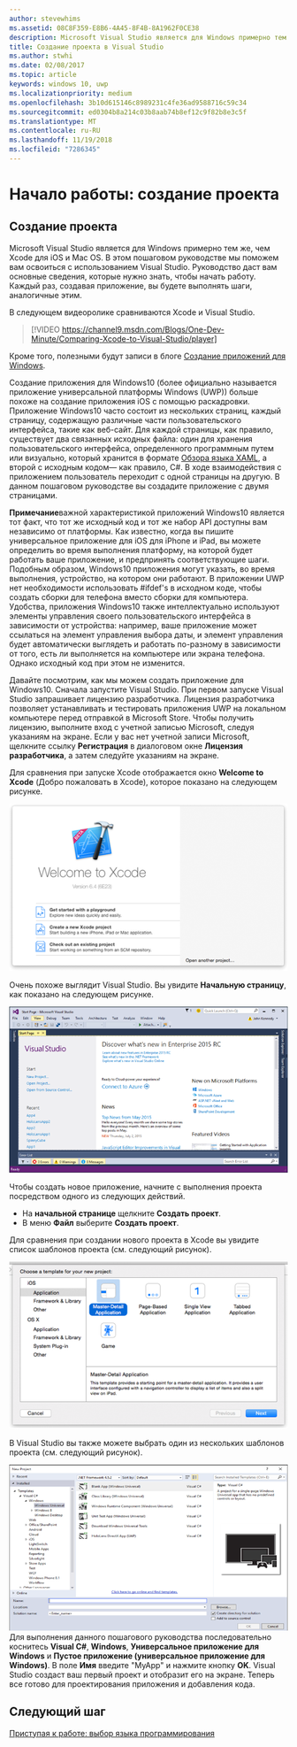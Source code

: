 ```yaml
---
author: stevewhims
ms.assetid: 08C8F359-E8B6-4A45-8F4B-8A1962F0CE38
description: Microsoft Visual Studio является для Windows примерно тем же, чем Xcode для iOS и Mac OS. В этом пошаговом руководстве мы поможем вам освоиться с использованием Visual Studio.
title: Создание проекта в Visual Studio
ms.author: stwhi
ms.date: 02/08/2017
ms.topic: article
keywords: windows 10, uwp
ms.localizationpriority: medium
ms.openlocfilehash: 3b10d615146c8989231c4fe36ad9588716c59c34
ms.sourcegitcommit: ed0304b8a214c03b8aab74b8ef12c9f82b8e3c5f
ms.translationtype: MT
ms.contentlocale: ru-RU
ms.lasthandoff: 11/19/2018
ms.locfileid: "7286345"
---
```

# <a name="getting-started-creating-a-project"></a>Начало работы: создание проекта

## <a name="creating-a-project"></a>Создание проекта

Microsoft Visual Studio является для Windows примерно тем же, чем Xcode для iOS и Mac OS. В этом пошаговом руководстве мы поможем вам освоиться с использованием Visual Studio. Руководство даст вам основные сведения, которые нужно знать, чтобы начать работу. Каждый раз, создавая приложение, вы будете выполнять шаги, аналогичные этим.

В следующем видеоролике сравниваются Xcode и Visual Studio.

> [!VIDEO https://channel9.msdn.com/Blogs/One-Dev-Minute/Comparing-Xcode-to-Visual-Studio/player]

Кроме того, полезными будут записи в блоге [Создание приложений для Windows](https://blogs.windows.com/buildingapps/2016/01/27/visual-studio-walkthrough-for-ios-developers/).

Создание приложения для Windows10 (более официально называется приложение универсальной платформы Windows (UWP)) больше похоже на создание приложения iOS с помощью раскадровки. Приложение Windows10 часто состоит из нескольких страниц, каждый страницу, содержащую различные части пользовательского интерфейса, такие как веб-сайт. Для каждой страницы, как правило, существует два связанных исходных файла: один для хранения пользовательского интерфейса, определенного программным путем или визуально, который хранится в формате [Обзора языка XAML](https://msdn.microsoft.com/library/windows/apps/mt185595), а второй с исходным кодом— как правило, C#. В ходе взаимодействия с приложением пользователь переходит с одной страницы на другую. В данном пошаговом руководстве вы создадите приложение с двумя страницами.

**Примечание**важной характеристикой приложений Windows10 является тот факт, что тот же исходный код и тот же набор API доступны вам независимо от платформы. Как известно, когда вы пишите универсальное приложение для iOS для iPhone и iPad, вы можете определить во время выполнения платформу, на которой будет работать ваше приложение, и предпринять соответствующие шаги. Подобным образом, Windows10 приложения могут указать, во время выполнения, устройство, на котором они работают. В приложении UWP нет необходимости использовать \#ifdef's в исходном коде, чтобы создать сборки для телефона вместо сборки для компьютера. Удобства, приложения Windows10 также интеллектуально используют элементы управления своего пользовательского интерфейса в зависимости от устройства: например, ваше приложение может ссылаться на элемент управления выбора даты, и элемент управления будет автоматически выглядеть и работать по-разному в зависимости от того, есть ли выполняется на компьютере или экрана телефона. Однако исходный код при этом не изменится.

Давайте посмотрим, как мы можем создать приложение для Windows10. Сначала запустите Visual Studio. При первом запуске Visual Studio запрашивает лицензию разработчика. Лицензия разработчика позволяет устанавливать и тестировать приложения UWP на локальном компьютере перед отправкой в Microsoft Store. Чтобы получить лицензию, выполните вход с учетной записью Microsoft, следуя указаниям на экране. Если у вас нет учетной записи Microsoft, щелкните ссылку **Регистрация** в диалоговом окне **Лицензия разработчика**, а затем следуйте указаниям на экране.

Для сравнения при запуске Xcode отображается окно **Welcome to Xcode** (Добро пожаловать в Xcode), которое показано на следующем рисунке.

![Окно приветствия Xcode](images/ios-to-uwp/ios-to-uwp-xcode-welcome.png)

Очень похоже выглядит Visual Studio. Вы увидите **Начальную страницу**, как показано на следующем рисунке.

![Окно начальной страницы Visual Studio](images/ios-to-uwp/ios-to-uwp-vs-welcome.png)

Чтобы создать новое приложение, начните с выполнения проекта посредством одного из следующих действий.

-   На **начальной странице** щелкните **Создать проект**.
-   В меню **Файл** выберите **Создать проект**.

Для сравнения при создании нового проекта в Xcode вы увидите список шаблонов проекта (см. следующий рисунок).

![Диалоговое окно создания проекта Xcode](images/ios-to-uwp/ios-to-uwp-xcode-choose-template.png)

В Visual Studio вы также можете выбрать один из нескольких шаблонов проекта (см. следующий рисунок).

![диалоговое окно создания проекта в visual studio](images/ios-to-uwp/ios-to-uwp-vs-choose-template.png) Для выполнения данного пошагового руководства последовательно коснитесь **Visual C#**, **Windows**, **Универсальное приложение для Windows** и **Пустое приложение (универсальное приложение для Windows)**. В поле **Имя** введите "MyApp" и нажмите кнопку **OK**. Visual Studio создаст ваш первый проект и отобразит его на экране. Теперь все готово для проектирования приложения и добавления кода.

## <a name="next-step"></a>Следующий шаг

[Приступая к работе: выбор языка программирования](getting-started-choosing-a-programming-language.md)

